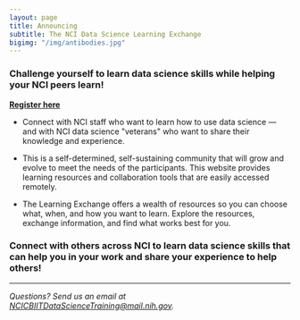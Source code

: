 ```yaml
---
layout: page
title: Announcing 
subtitle: The NCI Data Science Learning Exchange
bigimg: "/img/antibodies.jpg"
---
```


### Challenge yourself to learn data science skills while helping your NCI peers learn!

**[Register here](http://bit.ly/NCI_datascience_peer2peer)** 


* Connect with NCI staff who want to learn how to use data science — and with NCI data science "veterans" who want to share their knowledge and experience. 

* This is a self-determined, self-sustaining community that will grow and evolve to meet the needs of the participants. This website provides learning resources and collaboration tools that are easily accessed remotely.

* The Learning Exchange offers a wealth of resources so you can choose what, when, and how you want to learn. Explore the resources, exchange information, and find what works best for you.

### Connect with others across NCI to learn data science skills that can help you in your work and share your experience to help others!

---
*Questions? Send us an email at [NCICBIITDataScienceTraining@mail.nih.gov](mailto:NCICBIITDataScienceTraining@mail.nih.gov).*
